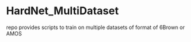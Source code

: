 # HardNet_MultiDataset
repo provides scripts to train on multiple datasets of format of 6Brown or AMOS
